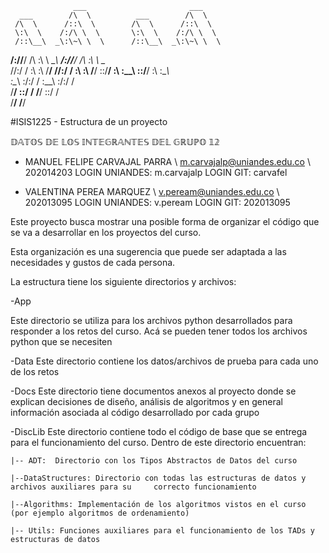 

                  ___                       ___     
      ___        /\  \          ___        /\  \    
     /\  \      /::\  \        /\  \      /::\  \   
     \:\  \    /:/\ \  \       \:\  \    /:/\ \  \  
     /::\__\  _\:\~\ \  \      /::\__\  _\:\~\ \  \ 
  __/:/\/__/ /\ \:\ \ \__\  __/:/\/__/ /\ \:\ \ \__\
 /\/:/  /    \:\ \:\ \/__/ /\/:/  /    \:\ \:\ \/__/
 \::/__/      \:\ \:\__\   \::/__/      \:\ \:\__\  
  \:\__\       \:\/:/  /    \:\__\       \:\/:/  /  
   \/__/        \::/  /      \/__/        \::/  /   
                 \/__/                     \/__/    

#ISIS1225 - Estructura de un proyecto

𝔻𝔸𝕋𝕆𝕊 𝔻𝔼 𝕃𝕆𝕊 𝕀ℕ𝕋𝔼𝔾ℝ𝔸ℕ𝕋𝔼𝕊 𝔻𝔼𝕃 𝔾ℝ𝕌ℙ𝕆 𝟙𝟚

- MANUEL FELIPE CARVAJAL PARRA \ m.carvajalp@uniandes.edu.co \ 202014203
LOGIN UNIANDES:  m.carvajalp
LOGIN GIT: carvafel

- VALENTINA PEREA MARQUEZ \ v.peream@uniandes.edu.co \ 202013095
LOGIN UNIANDES: v.peream 
LOGIN GIT: 202013095


Este proyecto busca mostrar una posible forma de organizar el código que se va a desarrollar en los proyectos del curso.

Esta organización es una sugerencia que puede ser adaptada a  las necesidades y gustos de cada persona.

La estructura tiene los siguiente directorios y archivos:

-App

Este directorio se utiliza para los archivos python desarrollados para responder a los retos del curso. Acá se pueden tener todos los archivos python que se necesiten

-Data
Este directorio contiene los datos/archivos de prueba para cada uno de los retos

-Docs
Este directorio tiene documentos anexos al proyecto donde se explican decisiones de diseño, análisis de algoritmos y en general información asociada al código desarrollado por cada grupo

-DiscLib
Este directorio contiene todo el código de base que se entrega para el funcionamiento del curso.  Dentro de este directorio encuentran:
    
    |-- ADT:  Directorio con los Tipos Abstractos de Datos del curso

    |--DataStructures: Directorio con todas las estructuras de datos y archivos auxiliares para su     correcto funcionamiento

    |--Algorithms: Implementación de los algoritmos vistos en el curso (por ejemplo algoritmos de ordenamiento)

    |-- Utils: Funciones auxiliares para el funcionamiento de los TADs y estructuras de datos



